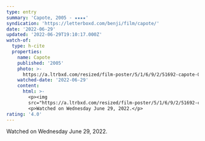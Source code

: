 ```yaml
---
type: entry
summary: 'Capote, 2005 - ★★★★'
syndication: 'https://letterboxd.com/benji/film/capote/'
date: '2022-06-29'
updated: '2022-06-29T19:10:17.000Z'
watch-of:
  type: h-cite
  properties:
    name: Capote
    published: '2005'
    photo: >-
      https://a.ltrbxd.com/resized/film-poster/5/1/6/9/2/51692-capote-0-600-0-900-crop.jpg?v=0a8eb7477b
    watched-date: '2022-06-29'
    content:
      html: >-
        <p><img
        src="https://a.ltrbxd.com/resized/film-poster/5/1/6/9/2/51692-capote-0-600-0-900-crop.jpg?v=0a8eb7477b"/></p>
        <p>Watched on Wednesday June 29, 2022.</p>
rating: '4.0'
---
```

Watched on Wednesday June 29, 2022.
